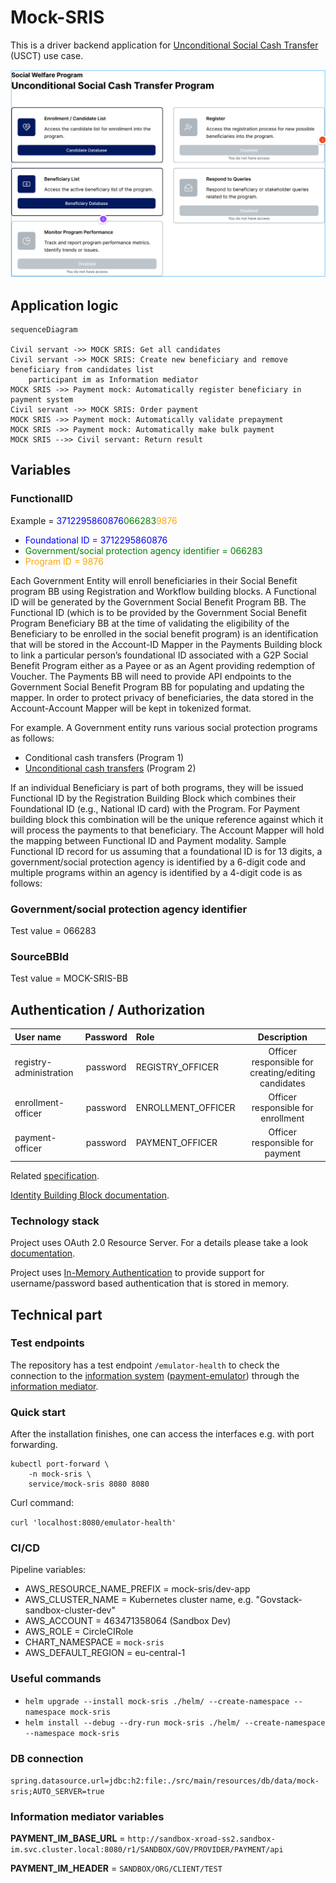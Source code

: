# Mock-SRIS
This is a driver backend application for 
[Unconditional Social Cash Transfer](https://github.com/GovStackWorkingGroup/product-use-cases/blob/main/product-use-case/inst-1-unconditional-social-cash-transfer.md)
(USCT) use case.

[![](./images/figma.png)](https://www.figma.com/file/qVUaK5Z5FmgQV16C71RRCn/USCT---Vertical-Prototype?type=design&node-id=178-5054)

## Application logic
```mermaid
sequenceDiagram

Civil servant ->> MOCK SRIS: Get all candidates
Civil servant ->> MOCK SRIS: Create new beneficiary and remove beneficiary from candidates list
    participant im as Information mediator
MOCK SRIS ->> Payment mock: Automatically register beneficiary in payment system
Civil servant ->> MOCK SRIS: Order payment
MOCK SRIS ->> Payment mock: Automatically validate prepayment
MOCK SRIS ->> Payment mock: Automatically make bulk payment
MOCK SRIS -->> Civil servant: Return result
```

## Variables

### FunctionalID

Example = <span style="color:blue">3712295860876</span><span style="color:green">066283</span><span style="color:orange">9876</span>

* <span style="color:blue">Foundational ID = 3712295860876</span>
* <span style="color:green">Government/social protection agency identifier = 066283</span>
* <span style="color:orange">Program ID = 9876</span>

Each Government Entity will enroll beneficiaries in their Social Benefit program BB using Registration and Workflow
building blocks. A Functional ID will be generated by the Government Social Benefit Program BB. The Functional ID
(which is to be provided by the Government Social Benefit Program Beneficiary BB at the time of validating the
eligibility of the Beneficiary to be enrolled in the social benefit program)  is an identification that will be
stored in the Account-ID  Mapper in the Payments Building block to link a particular person’s foundational ID associated
with a G2P Social Benefit Program either as a Payee or as an Agent providing redemption of Voucher. The Payments BB will
need to provide API endpoints to the Government Social Benefit Program BB for populating and updating the mapper. In
order to protect privacy of beneficiaries, the data stored in the Account-Account Mapper will be kept in tokenized
format.

For example. A Government entity runs various social protection programs as follows:

*  Conditional cash transfers (Program 1)
*  [Unconditional cash transfers](https://github.com/GovStackWorkingGroup/product-use-cases/blob/main/product-use-case/inst-1-unconditional-social-cash-transfer.md) (Program 2)


If an individual Beneficiary is part of both programs, they will be issued Functional ID by the Registration Building
Block which combines their Foundational ID (e.g., National ID card) with the Program. For Payment building block this
combination will be the unique reference against which it will process the payments to that beneficiary.
The Account Mapper will hold the mapping between Functional ID and Payment modality.
Sample Functional ID record for us assuming that a foundational ID is for 13 digits, a government/social protection
agency is identified by a 6-digit code and multiple programs within an agency is identified by a 4-digit code is as follows:

### Government/social protection agency identifier
Test value =  066283

### SourceBBId
Test value = MOCK-SRIS-BB

## Authentication / Authorization

| User name       | Password | Role               |                     Description                     |
|:----------------|:--------:|:-------------------|:---------------------------------------------------:|
| registry-administration | password | REGISTRY_OFFICER   | Officer responsible for creating/editing candidates |
| enrollment-officer | password | ENROLLMENT_OFFICER |         Officer responsible for enrollment          |
| payment-officer | password | PAYMENT_OFFICER    |           Officer responsible for payment           |

Related [specification](https://govstack.gitbook.io/specification/security-requirements/5-cross-cutting-requirements#5.27.3-example-rest-authentication-api).

[Identity Building Block documentation](https://govstack.gitbook.io/bb-identity/2-description). 

### Technology stack
Project uses OAuth 2.0 Resource Server. For a details please take a look [documentation](https://docs.spring.io/spring-security/reference/servlet/oauth2/resource-server/index.html).

Project uses [In-Memory Authentication](https://docs.spring.io/spring-security/reference/servlet/authentication/passwords/in-memory.html) to provide support for username/password based authentication that is stored in memory.

## Technical part

### Test endpoints
The repository has a test endpoint `/emulator-health` to check the connection to the [information system](https://docs.x-road.global/Architecture/arc-g_x-road_arhitecture.html#23-information-system)
([payment-emulator](https://github.com/GovStackWorkingGroup/sandbox-bb-payments/tree/main/emulator/docs)) through the
[information mediator](https://github.com/GovStackWorkingGroup/sandbox-bb-information-mediator/blob/main/information-mediator/docs/main.md).

### Quick start
After the installation finishes, one can access the interfaces e.g. with port forwarding.

```
kubectl port-forward \
    -n mock-sris \
    service/mock-sris 8080 8080
```

Curl command:

`curl 'localhost:8080/emulator-health'`

### CI/CD
Pipeline variables:
* AWS_RESOURCE_NAME_PREFIX = mock-sris/dev-app
* AWS_CLUSTER_NAME = Kubernetes cluster name, e.g. "Govstack-sandbox-cluster-dev"
* AWS_ACCOUNT = 463471358064 (Sandbox Dev)
* AWS_ROLE = CircleCIRole
* CHART_NAMESPACE = `mock-sris`
* AWS_DEFAULT_REGION = eu-central-1

### Useful commands

* `helm upgrade --install mock-sris ./helm/ --create-namespace --namespace mock-sris` 
* `helm install --debug --dry-run mock-sris ./helm/ --create-namespace --namespace mock-sris`


### DB connection
`spring.datasource.url=jdbc:h2:file:./src/main/resources/db/data/mock-sris;AUTO_SERVER=true`

### Information mediator variables

**PAYMENT_IM_BASE_URL** = `http://sandbox-xroad-ss2.sandbox-im.svc.cluster.local:8080/r1/SANDBOX/GOV/PROVIDER/PAYMENT/api`

**PAYMENT_IM_HEADER** = `SANDBOX/ORG/CLIENT/TEST`